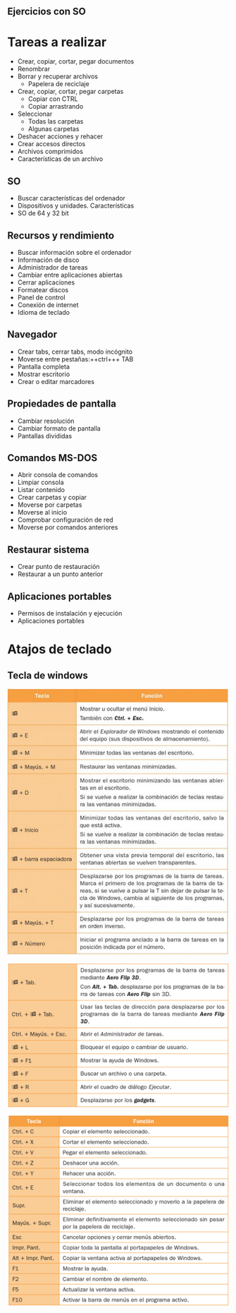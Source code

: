 ## Ejercicios con SO

# Tareas a realizar

- Crear, copiar, cortar, pegar documentos
- Renombrar
- Borrar y recuperar archivos
  - Papelera de reciclaje
- Crear, copiar, cortar, pegar carpetas
  - Copiar con CTRL
  - Copiar arrastrando
- Seleccionar
  - Todas las carpetas
  - Algunas carpetas
- Deshacer acciones y rehacer
- Crear accesos directos
- Archivos comprimidos
- Características de un archivo

## SO

- Buscar características del ordenador
- Dispositivos y unidades. Características
- SO de 64 y 32 bit

## Recursos y rendimiento

- Buscar información sobre el ordenador
- Información de disco
- Administrador de tareas
- Cambiar entre aplicaciones abiertas
- Cerrar aplicaciones
- Formatear discos
- Panel de control
- Conexión de internet
- Idioma de teclado

## Navegador

- Crear tabs, cerrar tabs, modo incógnito
- Moverse entre pestañas:++ctrl+++ TAB
- Pantalla completa
- Mostrar escritorio
- Crear o editar marcadores

## Propiedades de pantalla

- Cambiar resolución
- Cambiar formato de pantalla
- Pantallas divididas

## Comandos MS-DOS

- Abrir consola de comandos
- Limpiar consola
- Listar contenido
- Crear carpetas y copiar
- Moverse por carpetas
- Moverse al inicio
- Comprobar configuración de red
- Moverse por comandos anteriores

## Restaurar sistema

- Crear punto de restauración
- Restaurar a un punto anterior

## Aplicaciones portables

- Permisos de instalación y ejecución
- Aplicaciones portables

# Atajos de teclado

## Tecla de windows

![](img/2019-09-24-08-53-09.png)

![](img/2019-09-24-08-53-50.png)

![](img/2019-09-24-08-54-13.png)
